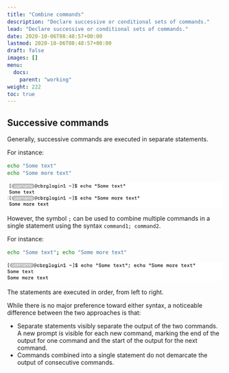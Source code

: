 ```yaml
---
title: "Combine commands"
description: "Declare successive or conditional sets of commands."
lead: "Declare successive or conditional sets of commands."
date: 2020-10-06T08:48:57+00:00
lastmod: 2020-10-06T08:48:57+00:00
draft: false
images: []
menu:
  docs:
    parent: "working"
weight: 222
toc: true
---
```


## Successive commands

Generally, successive commands are executed in separate statements.

For instance:

```bash
echo "Some text"
echo "Some more text"
```

![Declaring multiple commands in separate statements.](commands-separate.png)

However, the symbol `;` can be used to combine multiple commands
in a single statement using the syntax `command1; command2`.

For instance:

```bash
echo "Some text"; echo "Some more text"
```

![Declaring multiple commands in a single statement.](commands-semicolon.png)

The statements are executed in order, from left to right.

While there is no major preference toward either syntax, a noticeable difference
between the two approaches is that:

- Separate statements visibly separate the output of the two commands.
  A new prompt is visible for each new command, marking the end of the output
  for one command and the start of the output for the next command.
- Commands combined into a single statement do not demarcate the output of
  consecutive commands.

<!-- Link definitions -->
